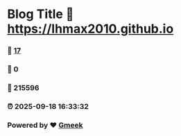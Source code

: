 # Blog Title :link: https://lhmax2010.github.io 
### :page_facing_up: [17](https://lhmax2010.github.io/tag.html) 
### :speech_balloon: 0 
### :hibiscus: 215596 
### :alarm_clock: 2025-09-18 16:33:32 
### Powered by :heart: [Gmeek](https://github.com/Meekdai/Gmeek)
